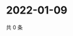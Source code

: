 # 2022-01-09

共 0 条

<!-- BEGIN WEIBO -->
<!-- 最后更新时间 Sun Jan 09 2022 18:00:55 GMT+0800 (China Standard Time) -->

<!-- END WEIBO -->
